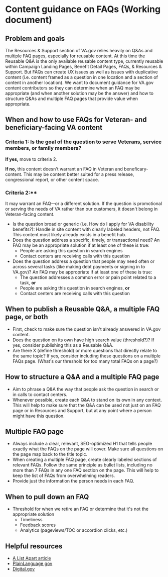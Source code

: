 # Content guidance on FAQs (Working document)

## Problem and goals
The Resources & Support section of VA.gov relies heavily on Q&As and multiple FAQ pages, especially for reusable content. At this time the Reusable Q&A is the only available reusable content type, currently reusable within Campaign Landing Pages, Benefit Detail Pages, FAQs, & Resources & Support. But FAQs can create UX issues as well as issues with duplicative content (i.e. content framed as a question in one location and a section of content in another location). We want to document guidance for VA.gov content contributors so they can determine when an FAQ may be appropriate (and when another solution may be the answer) and how to structure Q&As and multiple FAQ pages that provide value when appropriate.

## When and how to use FAQs for Veteran- and beneficiary-facing VA content

### Criteria 1: Is the goal of the question to serve Veterans, service members, or family members?

**If yes,** move to criteria 2.

**If no,** this content doesn't warrant an FAQ in Veteran and beneficary-content. This may be content better suited for a press release, congressional report, or other content space.

### Criteria 2:** 

It may warrant an FAQ--or a different solution. If the question is promotional or serving the needs of VA rather than our customers, it doesn't belong in Veteran-facing content.
- Is the question broad or generic (i.e. How do I apply for VA disability benefits?): Handle in site content with clearly labeled headers, not FAQ. This content most likely already exists in a benefit hub.
- Does the question address a specific, timely, or transactional need? An FAQ may be an appropriate solution if at least one of these is true:
  - People are asking this question in search engines
  - Contact centers are receiving calls with this question
- Does the question address a question that people may need often or across several tasks (like making debt payments or signing in to VA.gov)? An FAQ may be appropriate if at least one of these is true:
  - The question addresses a common error or pain point related to a task, **or** 
  - People are asking this question in search engines, **or**
  - Contact centers are receiving calls with this question 
 
## When to publish a Reusable Q&A, a multiple FAQ page, or both

- First, check to make sure the question isn't already answered in VA.gov content. 
- Does the question on its own have high search value (threshold?)? If yes, consider publishing this as a Reusable Q&A.
- Are there X (define threshold) or more questions that directly relate to the same topic? If yes, consider including these questions on a multiple FAQs page. (What's our threshold for too many total FAQs on a page?)

## How to structure a Q&A and a multiple FAQ page

- Aim to phrase a Q&A the way that people ask the question in search or in calls to contact centers. 
- Whenever possible, create each Q&A to stand on its own in any context. This will help to make sure that the Q&A can be used not just on an FAQ page or in Resources and Support, but at any point where a person might have this question.

## Multiple FAQ page
- Always include a clear, relevant, SEO-optimized H1 that tells people exactly what the FAQs on the page will cover. Make sure all questions on the page map back to the title topic.
- When creating a multiple FAQ page, create clearly labeled sections of relevant FAQs. Follow the same principle as bullet lists, including no more than 7 FAQs in any one FAQ section on the page. This will help to keep the list of FAQs from overwhelming readers.
- Provide just the information the person needs in each FAQ.

## When to pull down an FAQ

- Threshold for when we retire an FAQ or determine that it's not the appropriate solution
  - Timeliness
  - Feedback scores
  - Analytics (pageviews/TOC or accordion clicks, etc.)

## Helpful resources

- [A List Apart article](https://alistapart.com/article/no-more-faqs-create-purposeful-information-for-a-more-effective-user-experi/)
- [PlainLanguage,gov](https://www.plainlanguage.gov/guidelines/web/avoid-faqs/)
- [Digital.gov](https://digital.gov/2015/09/04/faqs-done-right/) 



